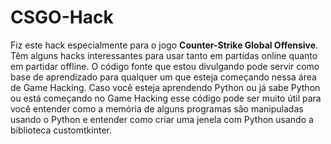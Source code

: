 # CSGO-Hack
Fiz este hack especialmente para o jogo **Counter-Strike Global Offensive**. Têm alguns hacks interessantes para usar tanto em partidas online quanto em partidar offline.
O código fonte que estou divulgando pode servir como base de aprendizado para qualquer um que esteja começando nessa área de Game Hacking. Caso você esteja aprendendo Python ou já sabe Python ou está começando no Game Hacking esse código pode ser muito útil para você entender como a memória de alguns programas são manipuladas usando o Python e entender como criar uma jenela com Python usando a biblioteca customtkinter.
